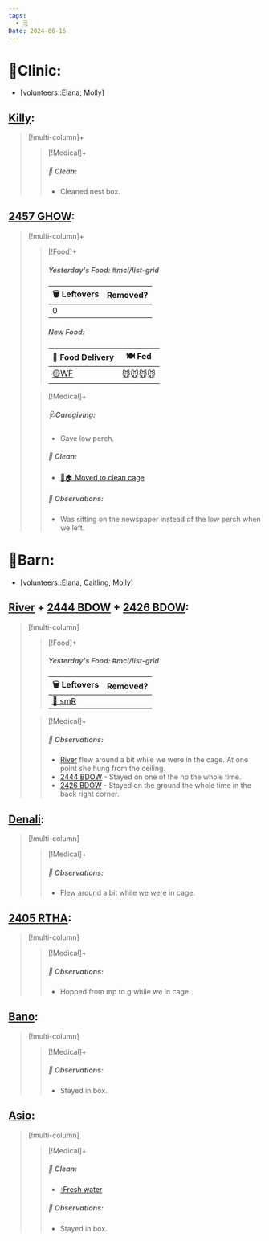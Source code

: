 ```yaml
---
tags:
  - 🗒️
Date: 2024-06-16
---
```


# 🏥Clinic:
- [volunteers::Elana, Molly]

## [Killy](../RARE%20Birds/Ed%20Birds/Killy.md):
> [!multi-column]+
>
>> [!Medical]+
>>##### 🫧 Clean:
>> - Cleaned nest box.

## [2457 GHOW](../RARE%20Birds/2457%20GHOW.md):
> [!multi-column]+
>
>> [!Food]+
>> ##### Yesterday's Food: #mcl/list-grid
>> |🗑️ Leftovers| Removed?
>> |---|---|
>>|0|
>>
>> ##### New Food:
>> |🚚 Food Delivery| 🍽️ Fed|
>> |---|---|
>>|[🟡WF](../Admin/Codes/Whole%20food.md)|🐭🐭🐭🐭
>
>> [!Medical]+
>> ##### 🩺Caregiving:
>> - Gave low perch.
>>
>>##### 🫧 Clean:
>> - [🧼🏠 Moved to clean cage](../Admin/Codes/Moved%20to%20clean%20cage.md)
>>
>> ##### 🔭 Observations:
>> - Was sitting on the newspaper instead of the low perch when we left.

# 🏡Barn:
- [volunteers::Elana, Caitling, Molly]

## [River](../RARE%20Birds/Ed%20Birds/River.md) + [2444 BDOW](../RARE%20Birds/2444%20BDOW.md) + [2426 BDOW](../RARE%20Birds/2426%20BDOW.md):
> [!multi-column]
>
>>[!Food]+
>> ##### Yesterday's Food: #mcl/list-grid
>> |🗑️ Leftovers| Removed?
>> |---|---|
>>|[🐀 smR](../Admin/Codes/Food/Small%20Rat.md)|
>
>> [!Medical]+
>> ##### 🔭 Observations:
>> - [River](../RARE%20Birds/Ed%20Birds/River.md) flew around a bit while we were in the cage. At one point she hung from the ceiling.
>> - [2444 BDOW](../RARE%20Birds/2444%20BDOW.md) - Stayed on one of the hp the whole time.
>> - [2426 BDOW](../RARE%20Birds/2426%20BDOW.md) - Stayed on the ground the whole time in the back right corner.

## [Denali](../RARE%20Birds/Ed%20Birds/Denali.md):
> [!multi-column]
>
>> [!Medical]+
>>
>> ##### 🔭 Observations:
>> - Flew around a bit while we were in cage. 

## [2405 RTHA](../RARE%20Birds/2405%20RTHA.md):
> [!multi-column]
>
>> [!Medical]+
>>
>> ##### 🔭 Observations:
>> - Hopped from mp to g while we in cage.

## [Bano](../RARE%20Birds/Ed%20Birds/Bano.md):
> [!multi-column]
>
>> [!Medical]+
>>
>> ##### 🔭 Observations:
>> - Stayed in box.

## [Asio](../RARE%20Birds/Ed%20Birds/Asio.md):
> [!multi-column]
>
>> [!Medical]+
>>##### 🫧 Clean:
>>- [💧Fresh water](../Admin/Codes/Fresh%20water.md)
>>
>> ##### 🔭 Observations:
>> - Stayed in box.

